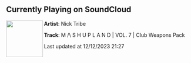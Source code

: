 ## Currently Playing on SoundCloud

[<img align="left" width="100" src="https://i1.sndcdn.com/artworks-mCVqjRzb1SlG2pUK-8OZjBg-t500x500.jpg">](https://soundcloud.com/nick-tribe/m-s-h-u-p-l-a-n-d-vol-7-club-weapons-pack)

**Artist**: Nick Tribe 

**Track**: M /\ S H U P L A N D | VOL. 7 | Club Weapons Pack

Last updated at 12/12/2023 21:27
